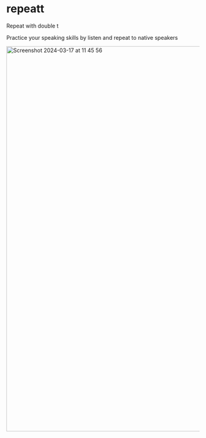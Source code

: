 # repeatt
Repeat with double t

Practice your speaking skills by listen and repeat to native speakers

<img width="1006" alt="Screenshot 2024-03-17 at 11 45 56" src="https://github.com/qnkhuat/repeatt/assets/25661381/fc193e9e-a425-428b-8d6f-456aba5d21ea">
